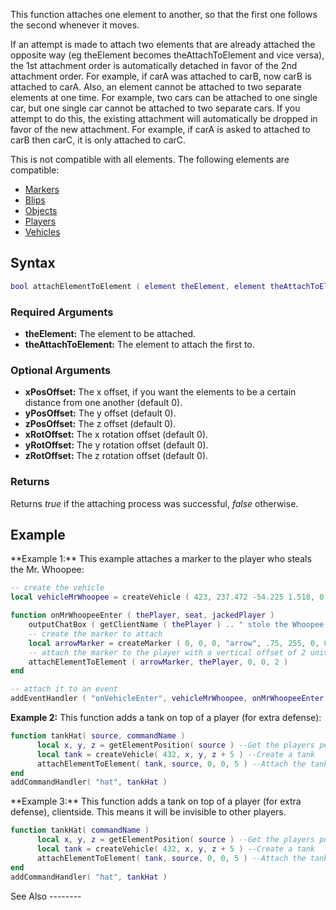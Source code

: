 This function attaches one element to another, so that the first one follows the second whenever it moves.

If an attempt is made to attach two elements that are already attached the opposite way (eg theElement becomes theAttachToElement and vice versa), the 1st attachment order is automatically detached in favor of the 2nd attachment order. For example, if carA was attached to carB, now carB is attached to carA. Also, an element cannot be attached to two separate elements at one time. For example, two cars can be attached to one single car, but one single car cannot be attached to two separate cars. If you attempt to do this, the existing attachment will automatically be dropped in favor of the new attachment. For example, if carA is asked to attached to carB then carC, it is only attached to carC.

This is not compatible with all elements. The following elements are compatible:

-   [Markers](/docs/Marker.md "wikilink")
-   [Blips](/docs/Blip.md "wikilink")
-   [Objects](/docs/Object.md "wikilink")
-   [Players](/docs/Player.md "wikilink")
-   [Vehicles](/docs/Vehicle.md "wikilink")

Syntax
------

``` lua
bool attachElementToElement ( element theElement, element theAttachToElement, [ float xPosOffset, float yPosOffset, float zPosOffset, float xRotOffset, float yRotOffset, float zRotOffset ] )
```

### Required Arguments

-   **theElement:** The element to be attached.
-   **theAttachToElement:** The element to attach the first to.

### Optional Arguments

-   **xPosOffset:** The x offset, if you want the elements to be a certain distance from one another (default 0).
-   **yPosOffset:** The y offset (default 0).
-   **zPosOffset:** The z offset (default 0).
-   **xRotOffset:** The x rotation offset (default 0).
-   **yRotOffset:** The y rotation offset (default 0).
-   **zRotOffset:** The z rotation offset (default 0).

### Returns

Returns *true* if the attaching process was successful, *false* otherwise.

Example
-------

<section name="Server" class="server" show="true">
**Example 1:** This example attaches a marker to the player who steals the Mr. Whoopee:

``` lua
-- create the vehicle
local vehicleMrWhoopee = createVehicle ( 423, 237.472 -54.225 1.518, 0, 354.488, 0 )

function onMrWhoopeeEnter ( thePlayer, seat, jackedPlayer )
    outputChatBox ( getClientName ( thePlayer ) .. " stole the Whoopee!", getRootElement (), 255, 0, 0 )
    -- create the marker to attach
    local arrowMarker = createMarker ( 0, 0, 0, "arrow", .75, 255, 0, 0, 170 )
    -- attach the marker to the player with a vertical offset of 2 units
    attachElementToElement ( arrowMarker, thePlayer, 0, 0, 2 )
end

-- attach it to an event
addEventHandler ( "onVehicleEnter", vehicleMrWhoopee, onMrWhoopeeEnter )
```

**Example 2:** This function adds a tank on top of a player (for extra defense):

``` lua
function tankHat( source, commandName )
      local x, y, z = getElementPosition( source ) --Get the players position
      local tank = createVehicle( 432, x, y, z + 5 ) --Create a tank
      attachElementToElement( tank, source, 0, 0, 5 ) --Attach the tank to the player.
end
addCommandHandler( "hat", tankHat )
```

</section>
<section name="Client" class="client" show="false">
**Example 3:** This function adds a tank on top of a player (for extra defense), clientside. This means it will be invisible to other players.

``` lua
function tankHat( commandName )
      local x, y, z = getElementPosition( source ) --Get the players position
      local tank = createVehicle( 432, x, y, z + 5 ) --Create a tank
      attachElementToElement( tank, source, 0, 0, 5 ) --Attach the tank to the player.
end
addCommandHandler( "hat", tankHat )
```

</section>
See Also
--------
